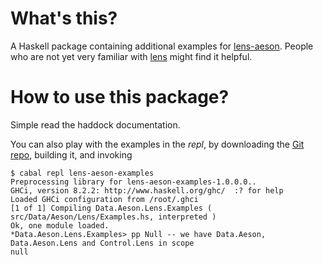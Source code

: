 # What's this?

A Haskell package containing additional examples for
[lens-aeson](http://hackage.haskell.org/package/lens-aeson). People who are not
yet very familiar with [lens](https://hackage.haskell.org/package/lens) might
find it helpful.

# How to use this package?

Simple read the haddock documentation.

You can also play with the examples in the *repl*, by downloading the [Git
repo](https://github.com/danidiaz/lens-aeson-examples), building it, and
invoking

    $ cabal repl lens-aeson-examples
    Preprocessing library for lens-aeson-examples-1.0.0.0..
    GHCi, version 8.2.2: http://www.haskell.org/ghc/  :? for help
    Loaded GHCi configuration from /root/.ghci
    [1 of 1] Compiling Data.Aeson.Lens.Examples ( src/Data/Aeson/Lens/Examples.hs, interpreted )
    Ok, one module loaded.
    *Data.Aeson.Lens.Examples> pp Null -- we have Data.Aeson, Data.Aeson.Lens and Control.Lens in scope
    null

